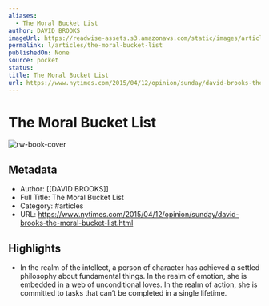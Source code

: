 ```yaml
---
aliases:
  - The Moral Bucket List
author: DAVID BROOKS
imageUrl: https://readwise-assets.s3.amazonaws.com/static/images/article3.5c705a01b476.png
permalink: l/articles/the-moral-bucket-list
publishedOn: None
source: pocket
status: 
title: The Moral Bucket List
url: https://www.nytimes.com/2015/04/12/opinion/sunday/david-brooks-the-moral-bucket-list.html
---
```

# The Moral Bucket List

![rw-book-cover](https://readwise-assets.s3.amazonaws.com/static/images/article3.5c705a01b476.png)

## Metadata

- Author: [[DAVID BROOKS]]
- Full Title: The Moral Bucket List
- Category: #articles
- URL: https://www.nytimes.com/2015/04/12/opinion/sunday/david-brooks-the-moral-bucket-list.html

## Highlights

- In the realm of the intellect, a person of character has achieved a settled philosophy about fundamental things. In the realm of emotion, she is embedded in a web of unconditional loves. In the realm of action, she is committed to tasks that can’t be completed in a single lifetime.
